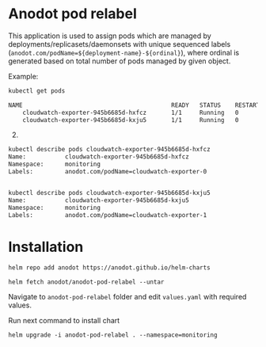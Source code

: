 # Anodot pod relabel

This application is used to assign pods which are managed by deployments/replicasets/daemonsets 
with unique sequenced labels (`anodot.com/podName=${deployment-name}-${ordinal}`), where ordinal is generated based on total number of pods managed by given object.

Example:
```bash
kubectl get pods

NAME                                          READY   STATUS    RESTARTS   AGE
    cloudwatch-exporter-945b6685d-hxfcz       1/1     Running   0          124d
    cloudwatch-exporter-945b6685d-kxju5       1/1     Running   0          100d
```
2.
```bash
kubectl describe pods cloudwatch-exporter-945b6685d-hxfcz
Name:           cloudwatch-exporter-945b6685d-hxfcz
Namespace:      monitoring
Labels:         anodot.com/podName=cloudwatch-exporter-0


kubectl describe pods cloudwatch-exporter-945b6685d-kxju5
Name:           cloudwatch-exporter-945b6685d-kxju5
Namespace:      monitoring
Labels:         anodot.com/podName=cloudwatch-exporter-1
```

# Installation
```bash
helm repo add anodot https://anodot.github.io/helm-charts
```

```shell script
helm fetch anodot/anodot-pod-relabel --untar
```

Navigate to `anodot-pod-relabel` folder and edit `values.yaml` with required values.

Run next command to install chart
```shell script
helm upgrade -i anodot-pod-relabel . --namespace=monitoring
```
